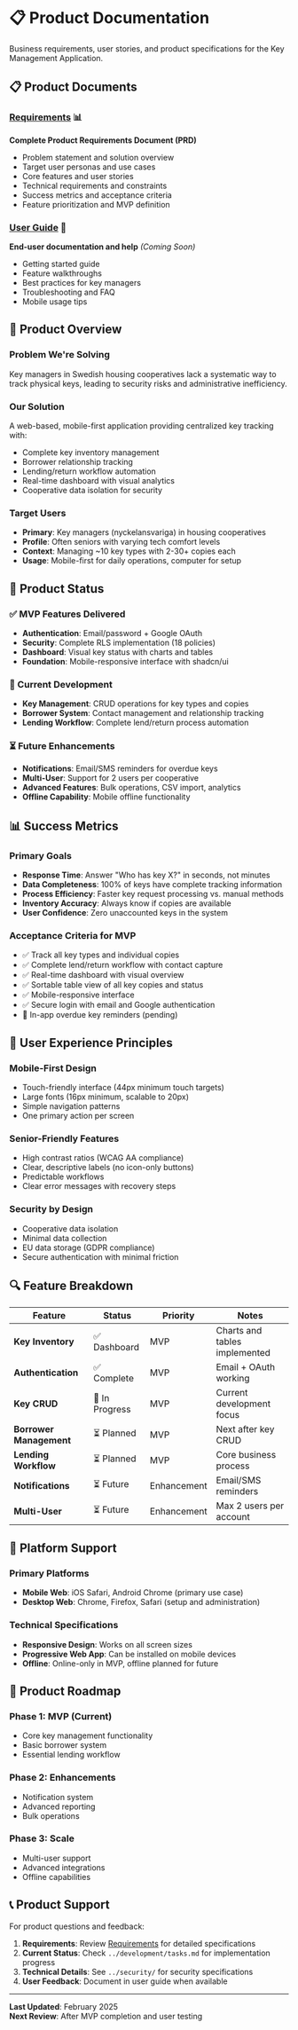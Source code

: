 # 📋 Product Documentation

Business requirements, user stories, and product specifications for the Key Management Application.

## 📋 **Product Documents**

### **[Requirements](./requirements.md)** 📊

**Complete Product Requirements Document (PRD)**

- Problem statement and solution overview
- Target user personas and use cases
- Core features and user stories
- Technical requirements and constraints
- Success metrics and acceptance criteria
- Feature prioritization and MVP definition

### **[User Guide](./user-guide.md)** 📖

**End-user documentation and help** _(Coming Soon)_

- Getting started guide
- Feature walkthroughs
- Best practices for key managers
- Troubleshooting and FAQ
- Mobile usage tips

## 🎯 **Product Overview**

### **Problem We're Solving**

Key managers in Swedish housing cooperatives lack a systematic way to track physical keys, leading to security risks and administrative inefficiency.

### **Our Solution**

A web-based, mobile-first application providing centralized key tracking with:

- Complete key inventory management
- Borrower relationship tracking
- Lending/return workflow automation
- Real-time dashboard with visual analytics
- Cooperative data isolation for security

### **Target Users**

- **Primary**: Key managers (nyckelansvariga) in housing cooperatives
- **Profile**: Often seniors with varying tech comfort levels
- **Context**: Managing ~10 key types with 2-30+ copies each
- **Usage**: Mobile-first for daily operations, computer for setup

## 🚀 **Product Status**

### **✅ MVP Features Delivered**

- **Authentication**: Email/password + Google OAuth
- **Security**: Complete RLS implementation (18 policies)
- **Dashboard**: Visual key status with charts and tables
- **Foundation**: Mobile-responsive interface with shadcn/ui

### **🔄 Current Development**

- **Key Management**: CRUD operations for key types and copies
- **Borrower System**: Contact management and relationship tracking
- **Lending Workflow**: Complete lend/return process automation

### **⏳ Future Enhancements**

- **Notifications**: Email/SMS reminders for overdue keys
- **Multi-User**: Support for 2 users per cooperative
- **Advanced Features**: Bulk operations, CSV import, analytics
- **Offline Capability**: Mobile offline functionality

## 📊 **Success Metrics**

### **Primary Goals**

- **Response Time**: Answer "Who has key X?" in seconds, not minutes
- **Data Completeness**: 100% of keys have complete tracking information
- **Process Efficiency**: Faster key request processing vs. manual methods
- **Inventory Accuracy**: Always know if copies are available
- **User Confidence**: Zero unaccounted keys in the system

### **Acceptance Criteria for MVP**

- ✅ Track all key types and individual copies
- ✅ Complete lend/return workflow with contact capture
- ✅ Real-time dashboard with visual overview
- ✅ Sortable table view of all key copies and status
- ✅ Mobile-responsive interface
- ✅ Secure login with email and Google authentication
- 🔄 In-app overdue key reminders (pending)

## 🎨 **User Experience Principles**

### **Mobile-First Design**

- Touch-friendly interface (44px minimum touch targets)
- Large fonts (16px minimum, scalable to 20px)
- Simple navigation patterns
- One primary action per screen

### **Senior-Friendly Features**

- High contrast ratios (WCAG AA compliance)
- Clear, descriptive labels (no icon-only buttons)
- Predictable workflows
- Clear error messages with recovery steps

### **Security by Design**

- Cooperative data isolation
- Minimal data collection
- EU data storage (GDPR compliance)
- Secure authentication with minimal friction

## 🔍 **Feature Breakdown**

| Feature                 | Status         | Priority    | Notes                         |
| ----------------------- | -------------- | ----------- | ----------------------------- |
| **Key Inventory**       | ✅ Dashboard   | MVP         | Charts and tables implemented |
| **Authentication**      | ✅ Complete    | MVP         | Email + OAuth working         |
| **Key CRUD**            | 🔄 In Progress | MVP         | Current development focus     |
| **Borrower Management** | ⏳ Planned     | MVP         | Next after key CRUD           |
| **Lending Workflow**    | ⏳ Planned     | MVP         | Core business process         |
| **Notifications**       | ⏳ Future      | Enhancement | Email/SMS reminders           |
| **Multi-User**          | ⏳ Future      | Enhancement | Max 2 users per account       |

## 📱 **Platform Support**

### **Primary Platforms**

- **Mobile Web**: iOS Safari, Android Chrome (primary use case)
- **Desktop Web**: Chrome, Firefox, Safari (setup and administration)

### **Technical Specifications**

- **Responsive Design**: Works on all screen sizes
- **Progressive Web App**: Can be installed on mobile devices
- **Offline**: Online-only in MVP, offline planned for future

## 🔄 **Product Roadmap**

### **Phase 1: MVP** (Current)

- Core key management functionality
- Basic borrower system
- Essential lending workflow

### **Phase 2: Enhancements**

- Notification system
- Advanced reporting
- Bulk operations

### **Phase 3: Scale**

- Multi-user support
- Advanced integrations
- Offline capabilities

## 📞 **Product Support**

For product questions and feedback:

1. **Requirements**: Review [Requirements](./requirements.md) for detailed specifications
2. **Current Status**: Check `../development/tasks.md` for implementation progress
3. **Technical Details**: See `../security/` for security specifications
4. **User Feedback**: Document in user guide when available

---

**Last Updated**: February 2025  
**Next Review**: After MVP completion and user testing
